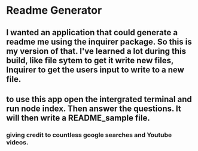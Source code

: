 # Readme Generator
## I wanted an application that could generate a readme me using the inquirer package. So this is my version of that. I've learned a lot during this build, like file sytem to get it write new files, Inquirer to get the users input to write to a new file. 
## to use this app open the intergrated terminal and run node index. Then answer the questions. It will then write a README_sample file.
### giving credit to countless google searches and Youtube videos.  
